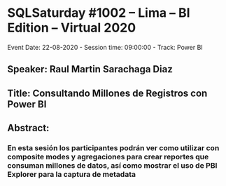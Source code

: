 # SQLSaturday #1002  – Lima – BI Edition – Virtual 2020
Event Date: 22-08-2020 - Session time: 09:00:00 - Track: Power BI 
## Speaker: Raul Martin Sarachaga Diaz
## Title: Consultando Millones de Registros con Power BI
## Abstract:
### En esta sesión los participantes podrán ver como utilizar con composite modes y agregaciones para crear reportes que consuman millones de datos, así como mostrar el uso de PBI Explorer para la captura de metadata
